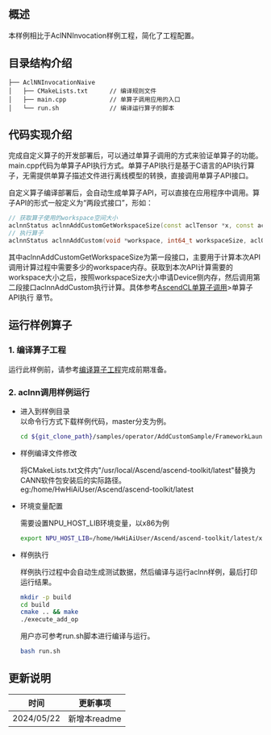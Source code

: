 ## 概述
本样例相比于AclNNInvocation样例工程，简化了工程配置。
## 目录结构介绍
```
├── AclNNInvocationNaive
│   ├── CMakeLists.txt      // 编译规则文件
│   ├── main.cpp            // 单算子调用应用的入口
│   └── run.sh              // 编译运行算子的脚本
```
## 代码实现介绍
完成自定义算子的开发部署后，可以通过单算子调用的方式来验证单算子的功能。main.cpp代码为单算子API执行方式。单算子API执行是基于C语言的API执行算子，无需提供单算子描述文件进行离线模型的转换，直接调用单算子API接口。

自定义算子编译部署后，会自动生成单算子API，可以直接在应用程序中调用。算子API的形式一般定义为“两段式接口”，形如：
   ```cpp
   // 获取算子使用的workspace空间大小
   aclnnStatus aclnnAddCustomGetWorkspaceSize(const aclTensor *x, const aclTensor *y, const alcTensor *out, uint64_t workspaceSize, aclOpExecutor **executor);
   // 执行算子
   aclnnStatus aclnnAddCustom(void *workspace, int64_t workspaceSize, aclOpExecutor **executor, aclrtStream stream);
   ```
其中aclnnAddCustomGetWorkspaceSize为第一段接口，主要用于计算本次API调用计算过程中需要多少的workspace内存。获取到本次API计算需要的workspace大小之后，按照workspaceSize大小申请Device侧内存，然后调用第二段接口aclnnAddCustom执行计算。具体参考[AscendCL单算子调用](https://hiascend.com/document/redirect/CannCommunityAscendCInVorkSingleOp)>单算子API执行 章节。
## 运行样例算子
### 1. 编译算子工程
运行此样例前，请参考[编译算子工程](../README.md#operatorcompile)完成前期准备。
### 2. aclnn调用样例运行

  - 进入到样例目录   
    以命令行方式下载样例代码，master分支为例。
    ```bash
    cd ${git_clone_path}/samples/operator/AddCustomSample/FrameworkLaunch/AclNNInvocationNaive
    ```
  - 样例编译文件修改

    将CMakeLists.txt文件内"/usr/local/Ascend/ascend-toolkit/latest"替换为CANN软件包安装后的实际路径。  
    eg:/home/HwHiAiUser/Ascend/ascend-toolkit/latest

  - 环境变量配置

    需要设置NPU_HOST_LIB环境变量，以x86为例
    ```bash
    export NPU_HOST_LIB=/home/HwHiAiUser/Ascend/ascend-toolkit/latest/x86_64-linux/lib64
    ```
  - 样例执行

    样例执行过程中会自动生成测试数据，然后编译与运行aclnn样例，最后打印运行结果。
    ```bash
    mkdir -p build
    cd build
    cmake .. && make
    ./execute_add_op
    ```

    用户亦可参考run.sh脚本进行编译与运行。
    ```bash
    bash run.sh
    ```

## 更新说明
| 时间       | 更新事项     |
| ---------- | ------------ |
| 2024/05/22 | 新增本readme |